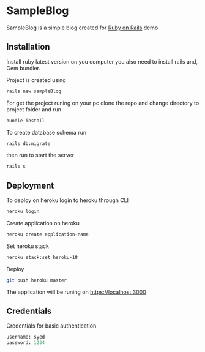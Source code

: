 # SampleBlog

SampleBlog is a simple blog created for [Ruby on Rails](https://rubyonrails.org) demo

## Installation

Install ruby latest version on you computer you also need to install rails and, Gem bundler.

Project is created using 

```bash
rails new sampleBlog
```
For get the project runing on your pc clone the repo and change directory to project folder and run

```bash
bundle install
```

To create database schema run 

```bash
rails db:migrate
```

then run to start the server

```bash
rails s
```

## Deployment

To deploy on heroku login to heroku through CLI

```bash
heroku login
```
Create application on heroku

```bash
heroku create application-name
```

Set heroku stack

```bash
heroku stack:set heroku-18
```

Deploy

```bash
git push heroku master
```

The application will be runing on [https://localhost:3000](https://localhost:3000)

## Credentials

Credentials for basic authentication

```python
username: syed
password: 1234
```